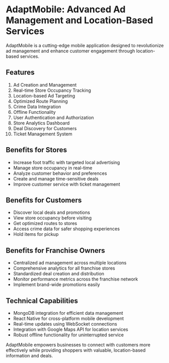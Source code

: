 # AdaptMobile: Advanced Ad Management and Location-Based Services

AdaptMobile is a cutting-edge mobile application designed to revolutionize ad management and enhance customer engagement through location-based services.

## Features

1. Ad Creation and Management
2. Real-time Store Occupancy Tracking
3. Location-based Ad Targeting
4. Optimized Route Planning
5. Crime Data Integration
6. Offline Functionality
7. User Authentication and Authorization
8. Store Analytics Dashboard
9. Deal Discovery for Customers
10. Ticket Management System

## Benefits for Stores

- Increase foot traffic with targeted local advertising
- Manage store occupancy in real-time
- Analyze customer behavior and preferences
- Create and manage time-sensitive deals
- Improve customer service with ticket management

## Benefits for Customers

- Discover local deals and promotions
- View store occupancy before visiting
- Get optimized routes to stores
- Access crime data for safer shopping experiences
- Hold items for pickup

## Benefits for Franchise Owners

- Centralized ad management across multiple locations
- Comprehensive analytics for all franchise stores
- Standardized deal creation and distribution
- Monitor performance metrics across the franchise network
- Implement brand-wide promotions easily

## Technical Capabilities

- MongoDB integration for efficient data management
- React Native for cross-platform mobile development
- Real-time updates using WebSocket connections
- Integration with Google Maps API for location services
- Robust offline functionality for uninterrupted service

AdaptMobile empowers businesses to connect with customers more effectively while providing shoppers with valuable, location-based information and deals.
